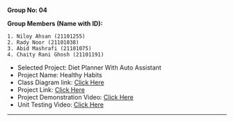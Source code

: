 **Group No: 04**

**Group Members (Name with ID):**

    1. Niloy Ahsan (21101255)
    2. Rady Noor (21101038)
    3. Abid Mashrafi (21101075)
    4. Chaity Rani Ghosh (21101191)
                                
- Selected Project: Diet Planner With Auto Assistant
- Project Name: Healthy Habits
- Class Diagram link: [Click Here](https://drive.google.com/file/d/1QgBfZpLBS8HlZiCm6L0k2VN9W1ugvFCK/view?usp=drivesdk)
- Project Link: [Click Here](Sprint3)
- Project Demonstration Video: [Click Here](https://youtu.be/B4-YheOwp70)
- Unit Testing Video: [Click Here](https://youtu.be/h6B6yakrHGQ)
---
